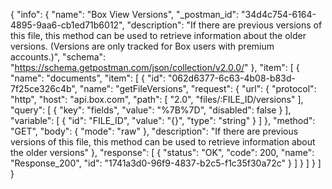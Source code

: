 {
  "info": {
    "name": "Box View Versions",
    "_postman_id": "34d4c754-6164-4895-9aa6-cb1ed71b6012",
    "description": "If there are previous versions of this file, this method can be used to retrieve information about the older versions. (Versions are only tracked for Box users with premium accounts.)",
    "schema": "https://schema.getpostman.com/json/collection/v2.0.0/"
  },
  "item": [
    {
      "name": "documents",
      "item": [
        {
          "id": "062d6377-6c63-4b08-b83d-7f25ce326c4b",
          "name": "getFileVersions",
          "request": {
            "url": {
              "protocol": "http",
              "host": "api.box.com",
              "path": [
                "2.0",
                "files/:FILE_ID/versions"
              ],
              "query": [
                {
                  "key": "fields",
                  "value": "%7B%7D",
                  "disabled": false
                }
              ],
              "variable": [
                {
                  "id": "FILE_ID",
                  "value": "{}",
                  "type": "string"
                }
              ]
            },
            "method": "GET",
            "body": {
              "mode": "raw"
            },
            "description": "If there are previous versions of this file, this method can be used to retrieve information about the older versions"
          },
          "response": [
            {
              "status": "OK",
              "code": 200,
              "name": "Response_200",
              "id": "1741a3d0-96f9-4837-b2c5-f1c35f30a72c"
            }
          ]
        }
      ]
    }
  ]
}